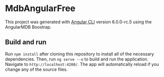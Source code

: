 # MdbAngularFree

This project was generated with [Angular CLI](https://github.com/angular/angular-cli) version 6.0.0-rc.5 using the AngularMDB Boostrap.

## Build and run

Run `npm install` after cloning this repository to install all of the necessary dependencies. Then, run `ng serve --o` to build and run the application. Navigate to `http://localhost:4200/`. The app will automatically reload if you change any of the source files.

